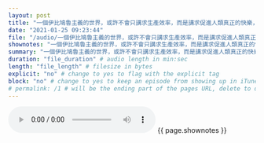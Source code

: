```yaml
---
layout: post
title: "一個伊比鳩魯主義的世界，或許不會只講求生產效率，而是講求促進人類真正的快樂，製造美好經歷，減輕痛苦。" # quotes allow forbidden characters like the colon
date: "2021-01-25 09:23:44"
file: "/audio/一個伊比鳩魯主義的世界，或許不會只講求生產效率，而是講求促進人類真正的快樂，製造美好經歷，減輕痛苦。.mp3"
shownotes: "一個伊比鳩魯主義的世界，或許不會只講求生產效率，而是講求促進人類真正的快樂，製造美好經歷，減輕痛苦。"
summary: "一個伊比鳩魯主義的世界，或許不會只講求生產效率，而是講求促進人類真正的快樂，製造美好經歷，減輕痛苦。"
duration: "file_duration" # audio length in min:sec
length: "file_length" # filesize in bytes
explicit: "no" # change to yes to flag with the explicit tag
block: "no" # change to yes to keep an episode from showing up in iTunes
# permalink: /1 # will be the ending part of the pages URL, delete to default to the title
---
```


<audio controls>
<source src="{{site.url}}{{site.baseurl}}{{ page.file }}" type="audio/x-mp3">
Your browser does not support the audio element.
</audio>
{{ page.shownotes }}
